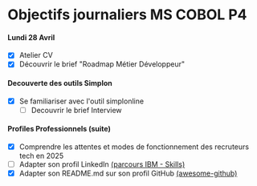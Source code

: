 # Objectifs journaliers MS COBOL P4

#### Lundi 28 Avril

- [x] Atelier CV
- [x] Découvrir le brief "Roadmap Métier Développeur"

#### Decouverte des outils Simplon

- [x] Se familiariser avec l'outil simplonline
  - [ ] Decouvrir le brief Interview

#### Profiles Professionnels (suite)

- [x] Comprendre les attentes et modes de fonctionnement des recruteurs tech en 2025
- [ ] Adapter son profil LinkedIn [(parcours IBM - Skills)](https://skills.yourlearning.ibm.com/channel/CNL_LCB_1583339177658)
- [x] Adapter son README.md sur son profil GitHub [(awesome-github)](https://github.com/abhisheknaiidu/awesome-github-profile-readme)